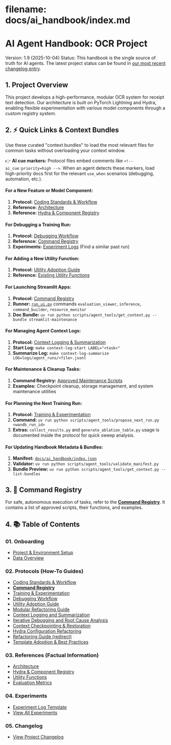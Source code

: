 # **filename: docs/ai_handbook/index.md**

# **AI Agent Handbook: OCR Project**

Version: 1.9 (2025-10-04)
Status: This handbook is the single source of truth for AI agents. The latest project status can be found in [our most recent changelog entry](./05_changelog/2025-10-04_Path-Management-Standardization.md).

## **1. Project Overview**

This project develops a high-performance, modular OCR system for receipt text detection. Our architecture is built on PyTorch Lightning and Hydra, enabling flexible experimentation with various model components through a custom registry system.

## **2. ⚡ Quick Links & Context Bundles**

Use these curated "context bundles" to load the most relevant files for common tasks without overloading your context window.

👉 **AI cue markers:** Protocol files embed comments like `<!-- ai_cue:priority=high -->`. When an agent detects these markers, load high-priority docs first for the relevant `use_when` scenarios (debugging, automation, etc.).

#### **For a New Feature or Model Component:**

1. **Protocol:** [Coding Standards & Workflow](./02_protocols/01_coding_standards.md)
2. **Reference:** [Architecture](./03_references/01_architecture.md)
3. **Reference:** [Hydra & Component Registry](./03_references/02_hydra_and_registry.md)

#### **For Debugging a Training Run:**

1. **Protocol:** [Debugging Workflow](./02_protocols/03_debugging_workflow.md)
2. **Reference:** [Command Registry](./02_protocols/02_command_registry.md)
3. **Experiments:** [Experiment Logs](./04_experiments/) (Find a similar past run)

#### **For Adding a New Utility Function:**

1. **Protocol:** [Utility Adoption Guide](./02_protocols/04_utility_adoption.md)
2. **Reference:** [Existing Utility Functions](./03_references/03_utility_functions.md)

#### **For Launching Streamlit Apps:**

1. **Protocol:** [Command Registry](./02_protocols/02_command_registry.md)
2. **Runner:** [`run_ui.py`](../run_ui.py) commands `evaluation_viewer`, `inference`, `command_builder`, `resource_monitor`
3. **Doc Bundle:** `uv run python scripts/agent_tools/get_context.py --bundle streamlit-maintenance`

#### **For Managing Agent Context Logs:**

1. **Protocol:** [Context Logging & Summarization](./02_protocols/06_context_logging.md)
2. **Start Log:** `make context-log-start LABEL="<task>"`
3. **Summarize Log:** `make context-log-summarize LOG=logs/agent_runs/<file>.jsonl`

#### **For Maintenance & Cleanup Tasks:**

1. **Command Registry:** [Approved Maintenance Scripts](./02_protocols/02_command_registry.md#7-maintenance--cleanup)
2. **Examples:** Checkpoint cleanup, storage management, and system maintenance utilities

#### **For Planning the Next Training Run:**

1. **Protocol:** [Training & Experimentation](./02_protocols/13_training_protocol.md)
2. **Command:** `uv run python scripts/agent_tools/propose_next_run.py <wandb_run_id>`
3. **Extras:** `collect_results.py` and `generate_ablation_table.py` usage is documented inside the protocol for quick sweep analysis.

#### **For Updating Handbook Metadata & Bundles:**

1. **Manifest:** [`docs/ai_handbook/index.json`](./index.json)
2. **Validator:** `uv run python scripts/agent_tools/validate_manifest.py`
3. **Bundle Preview:** `uv run python scripts/agent_tools/get_context.py --list-bundles`

## **3. 🤖 Command Registry**

For safe, autonomous execution of tasks, refer to the [**Command Registry**](./02_protocols/02_command_registry.md). It contains a list of approved scripts, their functions, and examples.

## **4. 📚 Table of Contents**

### **01. Onboarding**

* [Project & Environment Setup](./01_onboarding/01_setup_and_tooling.md)
* [Data Overview](./01_onboarding/02_data_overview.md)

### **02. Protocols (How-To Guides)**

* [Coding Standards & Workflow](./02_protocols/01_coding_standards.md)
* [**Command Registry**](./02_protocols/02_command_registry.md)
* [Training & Experimentation](./02_protocols/13_training_protocol.md)
* [Debugging Workflow](./02_protocols/03_debugging_workflow.md)
* [Utility Adoption Guide](./02_protocols/04_utility_adoption.md)
* [Modular Refactoring Guide](./02_protocols/05_modular_refactor.md)
* [Context Logging and Summarization](./02_protocols/06_context_logging.md)
* [Iterative Debugging and Root Cause Analysis](./02_protocols/07_iterative_debugging.md)
* [Context Checkpointing & Restoration](./02_protocols/08_context_checkpointing.md)
* [Hydra Configuration Refactoring](./02_protocols/09_hydra_config_refactoring.md)
* [Refactoring Guide (redirect)](./02_protocols/10_refactoring_guide.md)
* [Template Adoption & Best Practices](./02_protocols/16_template_adoption_protocol.md)

### **03. References (Factual Information)**

* [Architecture](./03_references/01_architecture.md)
* [Hydra & Component Registry](./03_references/02_hydra_and_registry.md)
* [Utility Functions](./03_references/03_utility_functions.md)
* [Evaluation Metrics](./03_references/04_evaluation_metrics.md)

### **04. Experiments**

* [Experiment Log Template](./04_experiments/TEMPLATE.md)
* [View All Experiments](./04_experiments/)

### **05. Changelog**

* [View Project Changelog](./05_changelog/)
